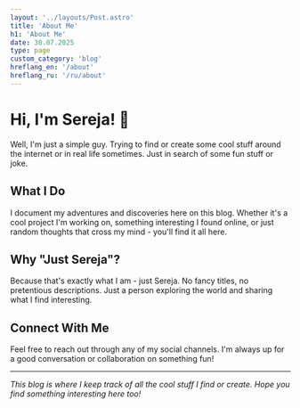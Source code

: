 ```yaml
---
layout: '../layouts/Post.astro'
title: 'About Me'
h1: 'About Me'
date: 30.07.2025
type: page
custom_category: 'blog'
hreflang_en: '/about'
hreflang_ru: '/ru/about'
---
```


# Hi, I'm Sereja! 👋

Well, I'm just a simple guy. Trying to find or create some cool stuff around the internet or in real life sometimes. Just in search of some fun stuff or joke.

## What I Do

I document my adventures and discoveries here on this blog. Whether it's a cool project I'm working on, something interesting I found online, or just random thoughts that cross my mind - you'll find it all here.

## Why "Just Sereja"?

Because that's exactly what I am - just Sereja. No fancy titles, no pretentious descriptions. Just a person exploring the world and sharing what I find interesting.

## Connect With Me

Feel free to reach out through any of my social channels. I'm always up for a good conversation or collaboration on something fun!

---

*This blog is where I keep track of all the cool stuff I find or create. Hope you find something interesting here too!*

